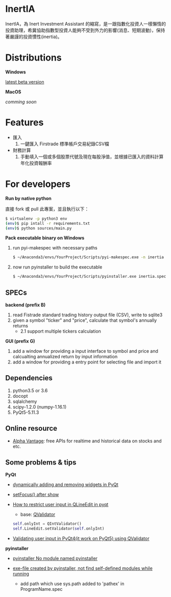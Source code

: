 # InertIA

InertIA，為 Inert Investment Assistant 的縮寫，是一跟指數化投資人一樣懶惰的投資助理，希冀協助指數型投資人能夠不受到外力的影響(消息、短期波動)，保持著嚴謹的投資慣性(inertia)。

# Distributions

**Windows**

[latest beta version](https://www.dropbox.com/s/0ot52r5gtraa40e/inertia.tgz?dl=0)

**MacOS**

*comming soon*

# Features

- 匯入
    1. 一鍵匯入 Firstrade 標準帳戶交易紀錄CSV檔
- 財務計算
    1. 手動填入一個或多個股票代號及現在每股淨值，並根據已匯入的資料計算年化投資報酬率

# For developers
**Run by native python**

直接 fork 或 pull 此專案，並且執行以下：
```bash shell
$ virtualenv -p python3 env
(env)$ pip intall -r requirements.txt
(env)$ python sources/main.py
```

**Pack executable binary on Windows**
1. run pyi-makespec with necessary paths
    ```bash
    $ ~/Anaconda3/envs/YourProject/Scripts/pyi-makespec.exe -n inertia -p sources/util/ -p sources/database/ -p sources/financial/ -p sources/tabs/ -p sources/tabs/gui_util/ sources/main.py
    ```
2. now run pyinstaller to build the executable
    ```bash
    $ ~/Anaconda3/envs/YourProject/Scripts/pyinstaller.exe inertia.spec -n inertia --onedir -y
    ```

## SPECs
**backend (prefix B)**

1. read Fistrade standard trading history output file (CSV), write to sqlite3
2. given a symbol "ticker" and "price", calculate that symbol's annually returns
    - 2.1 support multiple tickers calculation

**GUI (prefix G)**
1. add a window for providing a input interface to symbol and price and calcualting annualized return by input information
2. add a window for providing a entry point for selecting file and import it

## Dependencies
1. python3.5 or 3.6
2. docopt
3. sqlalchemy
4. scipy-1.2.0 (numpy-1.16.1)
5. PyQt5-5.11.3

## Online resource
- [Alpha Vantage](https://www.alphavantage.co/): free APIs for realtime and historical data on stocks and etc. 

## Some problems & tips

**PyQt**

- [dynamically adding and removing widgets in PyQt](https://stackoverflow.com/questions/8651742/dynamically-adding-and-removing-widgets-in-pyqt)

- [setFocus() after show](https://stackoverflow.com/questions/49418905/pyqt-setting-focus-on-qlineedit-widget)

- [How to restrict user input in QLineEdit in pyqt](https://stackoverflow.com/questions/15829782/how-to-restrict-user-input-in-qlineedit-in-pyqt)
    - base: [QValidator](http://pyqt.sourceforge.net/Docs/PyQt4/qvalidator.html)
    ```python
    self.onlyInt = QIntValidator()
    self.LineEdit.setValidator(self.onlyInt)
    ```

- [Validating user input in PyQt4(it work on PyQt5) using QValidator](https://snorfalorpagus.net/blog/2014/08/09/validating-user-input-in-pyqt4-using-qvalidator/)

**pyinstaller**
- [pyinstaller No module named pyinstaller](https://stackoverflow.com/questions/44740792/pyinstaller-no-module-named-pyinstaller)

- [exe-file created by pyinstaller, not find self-defined modules while running](https://stackoverflow.com/questions/32093559/exe-file-created-by-pyinstaller-not-find-self-defined-modules-while-running)
    - add path which use sys.path added to 'pathex' in ProgramName.spec